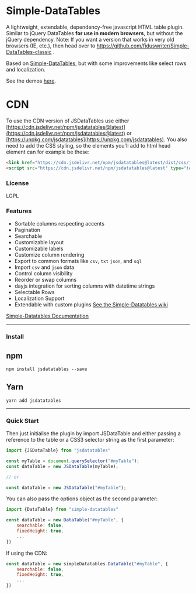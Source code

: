 # Simple-DataTables

A lightweight, extendable, dependency-free javascript HTML table plugin. Similar to jQuery DataTables **for use in modern browsers**, but without the jQuery dependency. Note: If you want a version that works in very old browsers (IE, etc.), then head over to https://github.com/fiduswriter/Simple-DataTables-classic .

Based on [Simple-DataTables](https://github.com/fiduswriter/Simple-DataTables), but with some improvements like select rows and localization.

See the demos [here](https://fiduswriter.github.io/Simple-DataTables/).

# CDN

To use the CDN version of JSDataTables use either [https://cdn.jsdelivr.net/npm/jsdatatables@latest](https://cdn.jsdelivr.net/npm/jsdatatables@latest) or [https://unpkg.com/jsdatatables](https://unpkg.com/jsdatatables). You also need to add the CSS styling, so the elements you'll add to html head element can for example be these:

```html
<link href="https://cdn.jsdelivr.net/npm/jsdatatables@latest/dist/css/jsdatatable.css" rel="stylesheet" type="text/css">
<script src="https://cdn.jsdelivr.net/npm/jsdatatables@latest" type="text/javascript"></script>
```



### License

LGPL

### Features

* Sortable columns respecting accents
* Pagination
* Searchable
* Customizable layout
* Customizable labels
* Customize column rendering
* Export to common formats like `csv`, `txt` `json`, and `sql`
* Import `csv` and `json` data
* Control column visibility
* Reorder or swap columns
* dayjs integration for sorting columns with datetime strings
* Selectable Rows
* Localization Support
* Extendable with custom plugins [See the Simple-Datatables wiki](https://github.com/fiduswriter/Simple-DataTables/wiki/Plugins)


[Simple-Datatables Documentation](https://github.com/fiduswriter/Simple-DataTables/wiki)


---

### Install

## npm
```
npm install jsdatatables --save
```
## Yarn
```
yarn add jsdatatables
```

---

### Quick Start

Then just initialise the plugin by import JSDataTable and either passing a reference to the table or a CSS3 selector string as the first parameter:

```javascript
import {JSDataTable} from "jsdatatables"

const myTable = document.querySelector("#myTable");
const dataTable = new JSDataTable(myTable);

// or

const dataTable = new JSDataTable("#myTable");

```

You can also pass the options object as the second parameter:

```javascript
import {DataTable} from "simple-datatables"

const dataTable = new DataTable("#myTable", {
	searchable: false,
	fixedHeight: true,
	...
})
```

If using the CDN:

```javascript
const dataTable = new simpleDatatables.DataTable("#myTable", {
	searchable: false,
	fixedHeight: true,
	...
})
```
